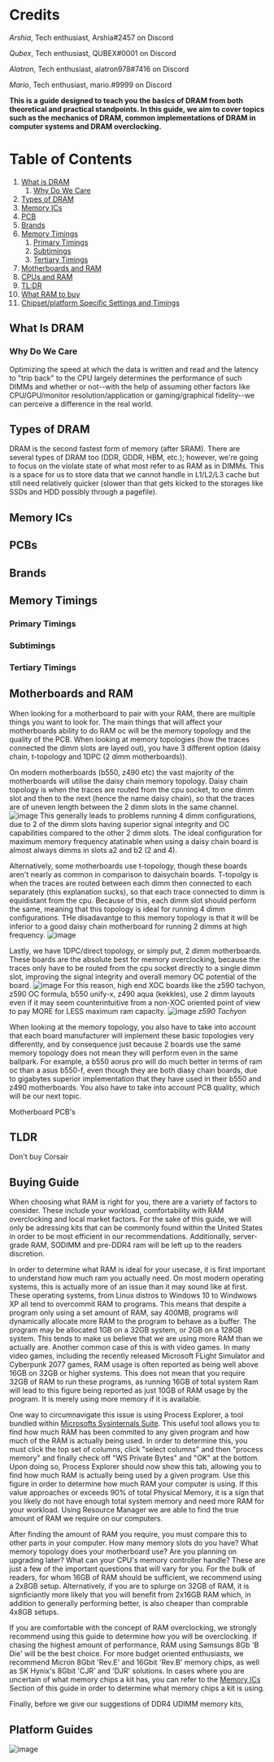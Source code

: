 # Credits
*Arshia*, Tech enthusiast, Arshia#2457 on Discord

*Qubex*, Tech enthusiast, QUBEX#0001 on Discord

*Alatron*, Tech enthusiast, alatron978#7416 on Discord

*Mario*, Tech enthusiast, mario.#9999 on Discord

**This is a guide designed to teach you the basics of DRAM from both theoretical and practical standpoints. In this guide, we aim to cover topics such as the mechanics of DRAM, common implementations of DRAM in computer systems and DRAM overclocking.**

# Table of Contents
1. [What is DRAM](#DRAM)
   1. [Why Do We Care](#why-do-we-care)
2. [Types of DRAM](#types-of-dram)
3. [Memory ICs](#memory-ics)
4. [PCB](#pcb)
5. [Brands](#brands)
6. [Memory Timings](#memory-timings)
    1. [Primary Timings](#primary-timings)
    2. [Subtimings](#subtimings)
    3. [Tertiary Timings](#tertiary-timings)
7. [Motherboards and RAM](#motherboards-and-ram)
8. [CPUs and RAM](#cpus-and-ram)
9. [TL:DR](#tldr)
10. [What RAM to buy](#buying-guide)
11. [Chipset/platform Specific Settings and Timings](#platform-guides)

## What Is DRAM


### Why Do We Care
Optimizing the speed at which the data is written and read and the latency to "trip back" to the CPU largely determines the performance of such DIMMs and whether or not--with the help of assuming other factors like CPU/GPU/monitor resolution/application or gaming/graphical fidelity--we can perceive a difference in the real world.

## Types of DRAM
DRAM is the second fastest form of memory (after SRAM). There are several types of DRAM too (DDR, GDDR, HBM, etc.); however, we're going to focus on the violate state of what most refer to as RAM as in DIMMs. This is a space for us to store data that we cannot handle in L1/L2/L3 cache but still need relatively quicker (slower than that gets kicked to the storages like SSDs and HDD possibly through a pagefile). 

## Memory ICs

## PCBs

## Brands

## Memory Timings

### Primary Timings

### Subtimings

### Tertiary Timings

## Motherboards and RAM
When looking for a motherboard to pair with your RAM, there are multiple things you want to look for. The main things that will affect your motherboards ability to do RAM oc will be the memory topology and the quality of the PCB. When looking at memory topologies (how the traces connected the dimm slots are layed out), you have 3 different option (daisy chain, t-topology and 1DPC (2 dimm motherboards)). 

On modern motherboards (b550, z490 etc) the vast majority of the motherboards will utilise the daisy chain memory topology. Daisy chain topology is when the traces are routed from the cpu socket, to one dimm slot and then to the next (hence the name daisy chain), so that the traces are of uneven length between the 2 dimm slots in the same channel. ![image](https://user-images.githubusercontent.com/82394950/114773832-87b0aa00-9d3d-11eb-8f6e-3961379c200a.png) 
This generally leads to problems running 4 dimm configurations, due to 2 of the dimm slots having superior signal integrity and OC capabilities compared to the other 2 dimm slots. The ideal configuration for maximum memory frequency atatinable when using a daisy chain board is almost always dimms in slots a2 and b2 (2 and 4).  

Alternatively, some motherboards use t-topology, though these boards aren't nearly as common in comparison to daisychain boards. T-topolgy is when the traces are routed between each dimm then connected to each separately (this explanation sucks), so that each trace connected to dimm is equidistant from the cpu. Because of this, each dimm slot should perform the same, meaning that this topology is ideal for running 4 dimm configurations. THe disadavantge to this memory topology is that it will be inferior to a good daisy chain motherboard for running 2 dimms at high frequency. 
![image](https://user-images.githubusercontent.com/82394950/114778970-81bdc780-9d43-11eb-8f04-b1275a468624.png)

Lastly, we have 1DPC/direct topology, or simply put, 2 dimm motherboards. These boards are the absolute best for memory overclocking, because the traces only have to be routed from the cpu socket directly to a single dimm slot, improving the signal integrity and overall memory OC potential of the board. 
![image](https://user-images.githubusercontent.com/82394950/114778166-833ac000-9d42-11eb-808c-e3a966bedd99.png) 
For this reason, high end XOC boards like the z590 tachyon, z590 OC formula, b550 unify-x, z490 aqua (kekkles), use 2 dimm layouts even if it may seem counterintuitive from a non-XOC oriented point of view to pay MORE for LESS maximum ram capacity. 
![image](https://user-images.githubusercontent.com/82394950/114777496-c21c4600-9d41-11eb-8c13-7a5056554cb4.png) *z590 Tachyon*

When looking at the memory topology, you also have to take into account that each board manufacturer will implement these basic topologies very differently, and by consequence just because 2 boards use the same memory topology does not mean they will perform even in the same ballpark. For example, a b550 aorus pro will do much better in terms of ram oc than a asus b550-f, even though they are both diasy chain boards, due to gigabytes superior implementation that they have used in their b550 and z490 motherboards. You also have to take into account PCB quality, which will be our next topic.

Motherboard PCB's


## TLDR
Don't buy Corsair

## Buying Guide
When choosing what RAM is right for you, there are a variety of factors to consider. These include your workload, comfortability with RAM overclocking and local market factors. For the sake of this guide, we will only be adressing kits that can be commonly found within the United States in order to be most efficient in our recommendations. Additionally, server-grade RAM, SODIMM and pre-DDR4 ram will be left up to the readers discretion. 

In order to determine what RAM is ideal for your usecase, it is first important to understand how much ram you actually need. On most modern operating systems, this is actually more of an issue than it may sound like at first. These operating systems, from Linux distros to Windows 10 to Windwows XP all tend to overcommit RAM to programs. This means that despite a program only using a set amount of RAM, say 400MB, programs will dynamically allocate more RAM to the program to behave as a buffer. The program may be allocated 1GB on a 32GB system, or 2GB on a 128GB system. This tends to make us believe that we are using more RAM than we actually are. Another common case of this is with video games. In many video games, including the recently released Microsoft FLight Simulator and Cyberpunk 2077 games, RAM usage is often reported as being well above 16GB on 32GB or higher systems. This does not mean that you require 32GB of RAM to run these programs, as running 16GB of total system Ram will lead to this figure being reported as just 10GB of RAM usage by the program. It is merely using more memory if it is available.

One way to circumnavigate this issue is using Process Explorer, a tool bundled within [Microsofts Sysinternals Suite](https://download.sysinternals.com/files/SysinternalsSuite.zip). This useful tool allows you to find how much RAM has been commited to any given program and how much of the RAM is actually being used. In order to determine this, you must click the top set of columns, click "select columns" and then "process memory" and finally check off "WS Private Bytes" and "OK" at the bottom. Upon doing so, Process Explorer should now show this tab, allowing you to find how much RAM is actually being used by a given program. Use this figure in order to determine how much RAM your computer is using. If this value approaches or exceeds 90% of total Physical Memory, it is a sign that you likely do not have enough total system memory and need more RAM for your workload. Using Resource Manager we are able to find the true amount of RAM we require on our computers.

After finding the amount of RAM you require, you must compare this to other parts in your computer. How many memory slots do you have? What memory topology does your motherboard use? Are you planning on upgrading later? What can your CPU's memory controller handle? These are just a few of the important questions that will vary for you. For the bulk of readers, for whom 16GB of RAM should be sufficient, we recommend using a 2x8GB setup. Alternatively, if you are to splurge on 32GB of RAM, it is signficiantly more likely that you will benefit from 2x16GB RAM which, in addition to generally performing better, is also cheaper than comprable 4x8GB setups.

If you are comfortable with the concept of RAM overclocking, we strongly recommend using this guide to determine how you will be overclocking. If chasing the highest amount of performance, RAM using Samsungs 8Gb 'B Die' will be the best choice. For more budget oriented enthusiasts, we recommend Micron 8Gbit 'Rev.E' and 16Gbit 'Rev.B' memory chips, as well as SK Hynix's 8Gbit 'CJR' and 'DJR' solutions. In cases where you are uncertain of what memory chips a kit has, you can refer to the [Memory ICs](#memory-ics) Section of this guide in order to determine what memory chips a kit is using.

Finally, before we give our suggestions of DDR4 UDIMM memory kits, 

## Platform Guides


![image](https://user-images.githubusercontent.com/77159913/114345702-8a789700-9ba5-11eb-8701-2bd3ce015b4e.png)


